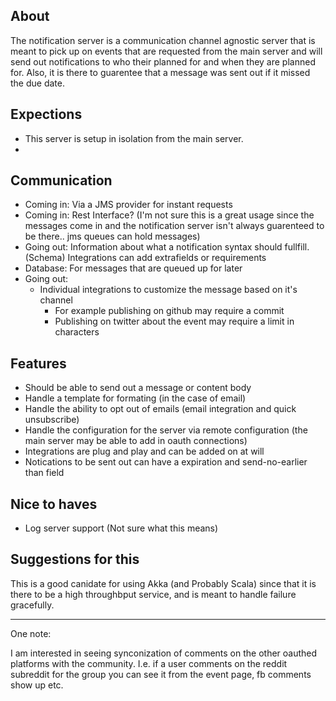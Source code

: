 
## About 
The notification server is a communication channel agnostic server that is meant to pick up on events that are requested 
from the main server and will send out notifications to who their planned for and when they are planned for. Also, it is there 
to guarentee that a message was sent out if it missed the due date. 

## Expections 
 
  * This server is setup in isolation from the main server. 
  * 

## Communication 
  * Coming in: Via a JMS provider for instant requests 
  * Coming in: Rest Interface? (I'm not sure this is a great usage since the messages come in and the notification server isn't always guarenteed to be there.. jms queues can hold messages)
  * Going out: Information about what a notification syntax should fullfill. (Schema) Integrations can add extrafields or requirements 
  * Database: For messages that are queued up for later 
  * Going out: 
     * Individual integrations to customize the message based on it's channel
       * For example publishing on github may require a commit 
       * Publishing on twitter about the event may require a limit in characters 

  
## Features 
 * Should be able to send out a message or content body 
 * Handle a template for formating (in the case of email)
 * Handle the ability to opt out of emails (email integration and quick unsubscribe)
 * Handle the configuration for the server via remote configuration (the main server may be able to add in oauth connections)
 * Integrations are plug and play and can be added on at will 
 * Notications to be sent out can have a expiration and send-no-earlier than field 

 
## Nice to haves 
 * Log server support (Not sure what this means) 
 
## Suggestions for this

This is a good canidate for using Akka (and Probably Scala) since that it is there to be a high throughbput service, and is meant to handle failure gracefully.


------

One note: 

I am interested in seeing synconization of comments on the other oauthed platforms with the community. I.e. if a user comments on the reddit subreddit for the group you can see it from the event page, fb comments show up etc.
 